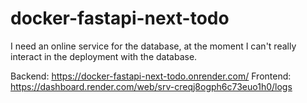 # docker-fastapi-next-todo

I need an online service for the database, at the moment I can't really interact in the deployment with the database.

Backend:
https://docker-fastapi-next-todo.onrender.com/
Frontend:
https://dashboard.render.com/web/srv-creqj8ogph6c73euo1h0/logs
